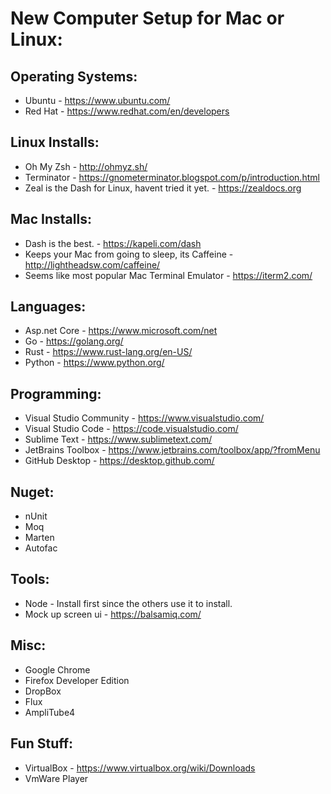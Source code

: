 # New Computer Setup for Mac or Linux:

## Operating Systems:
* Ubuntu - https://www.ubuntu.com/
* Red Hat - https://www.redhat.com/en/developers

## Linux Installs:
* Oh My Zsh - http://ohmyz.sh/
* Terminator - https://gnometerminator.blogspot.com/p/introduction.html
* Zeal is the Dash for Linux, havent tried it yet. -  https://zealdocs.org

## Mac Installs:
* Dash is the best. - https://kapeli.com/dash
* Keeps your Mac from going to sleep, its Caffeine - http://lightheadsw.com/caffeine/
* Seems like most popular Mac Terminal Emulator - https://iterm2.com/

## Languages:
* Asp.net Core - https://www.microsoft.com/net
* Go - https://golang.org/
* Rust - https://www.rust-lang.org/en-US/
* Python - https://www.python.org/

## Programming:
* Visual Studio Community - https://www.visualstudio.com/
* Visual Studio Code - https://code.visualstudio.com/
* Sublime Text - https://www.sublimetext.com/
* JetBrains Toolbox - https://www.jetbrains.com/toolbox/app/?fromMenu
* GitHub Desktop - https://desktop.github.com/

## Nuget:
* nUnit
* Moq
* Marten
* Autofac

## Tools:
* Node - Install first since the others use it to install.
* Mock up screen ui - https://balsamiq.com/

## Misc:
* Google Chrome
* Firefox Developer Edition
* DropBox
* Flux
* AmpliTube4


## Fun Stuff:
* VirtualBox - https://www.virtualbox.org/wiki/Downloads
* VmWare Player 

